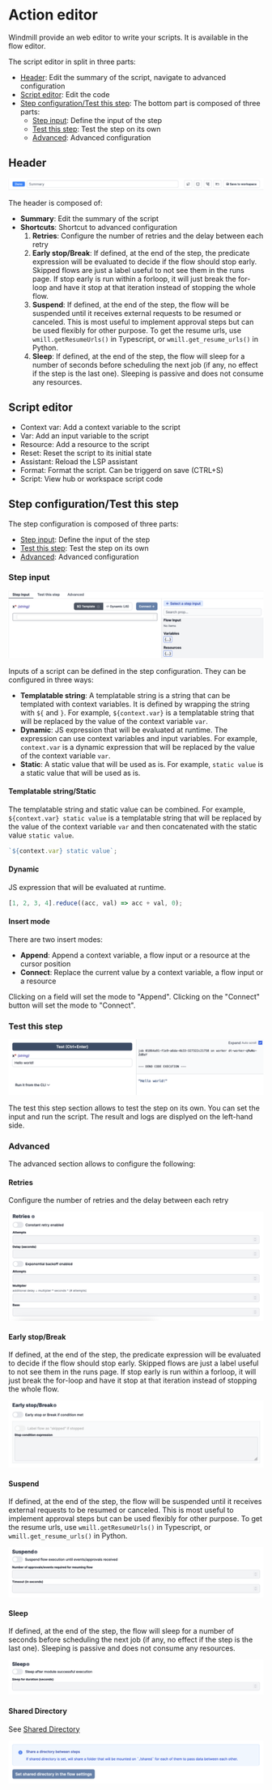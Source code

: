 # Action editor

Windmill provide an web editor to write your scripts. It is available in the flow editor.

The script editor in split in three parts:

- [Header](#header): Edit the summary of the script, navigate to advanced configuration
- [Script editor](#script-editor): Edit the code
- [Step configuration/Test this step](#step-configurationtest-this-step): The bottom part is composed of three parts:
  - [Step input](#step-input): Define the input of the step
  - [Test this step](#test-this-step): Test the step on its own
  - [Advanced](#advanced): Advanced configuration

## Header

![Action editor header](../assets/flows/flow_action_editor_header.png)

The header is composed of:

- **Summary**: Edit the summary of the script
- **Shortcuts**: Shortcut to advanced configuration
  1. **Retries**: Configure the number of retries and the delay between each retry
  2. **Early stop/Break**: If defined, at the end of the step, the predicate expression will be evaluated to decide if the flow should stop early. Skipped flows are just a label useful to not see them in the runs page. If stop early is run within a forloop, it will just break the for-loop and have it stop at that iteration instead of stopping the whole flow.
  3. **Suspend**: If defined, at the end of the step, the flow will be suspended until it receives external requests to be resumed or canceled. This is most useful to implement approval steps but can be used flexibly for other purpose. To get the resume urls, use `wmill.getResumeUrls()` in Typescript, or `wmill.get_resume_urls()` in Python.
  4. **Sleep**: If defined, at the end of the step, the flow will sleep for a number of seconds before scheduling the next job (if any, no effect if the step is the last one). Sleeping is passive and does not consume any resources.

## Script editor

- Context var: Add a context variable to the script
- Var: Add an input variable to the script
- Resource: Add a resource to the script
- Reset: Reset the script to its initial state
- Assistant: Reload the LSP assistant
- Format: Format the script. Can be triggerd on save (CTRL+S)
- Script: View hub or workspace script code

## Step configuration/Test this step

The step configuration is composed of three parts:

- [Step input](#step-input): Define the input of the step
- [Test this step](#test-this-step): Test the step on its own
- [Advanced](#advanced): Advanced configuration

### Step input

![Step input](../assets/flows/flow_step_input.png)

Inputs of a script can be defined in the step configuration. They can be configured in three ways:

- **Templatable string**: A templatable string is a string that can be templated with context variables. It is defined by wrapping the string with `${` and `}`. For example, `${context.var}` is a templatable string that will be replaced by the value of the context variable `var`.
- **Dynamic**: JS expression that will be evaluated at runtime. The expression can use context variables and input variables. For example, `context.var` is a dynamic expression that will be replaced by the value of the context variable `var`.
- **Static**: A static value that will be used as is. For example, `static value` is a static value that will be used as is.

#### Templatable string/Static

The templatable string and static value can be combined. For example, `${context.var} static value` is a templatable string that will be replaced by the value of the context variable `var` and then concatenated with the static value `static value`.

```js
`${context.var} static value`;
```

#### Dynamic

JS expression that will be evaluated at runtime.

```js
[1, 2, 3, 4].reduce((acc, val) => acc + val, 0);
```

#### Insert mode

There are two insert modes:

- **Append**: Append a context variable, a flow input or a resource at the cursor position
- **Connect**: Replace the current value by a context variable, a flow input or a resource

Clicking on a field will set the mode to "Append". Clicking on the "Connect" button will set the mode to "Connect".

### Test this step

![Test this step](../assets/flows/flow_test_this_step.png)

The test this step section allows to test the step on its own. You can set the input and run the script.
The result and logs are displyed on the left-hand side.

### Advanced

The advanced section allows to configure the following:

#### Retries

Configure the number of retries and the delay between each retry

![Retries](../assets/flows/flow_retries.png)

#### Early stop/Break

If defined, at the end of the step, the predicate expression will be evaluated to decide if the flow should stop early. Skipped flows are just a label useful to not see them in the runs page. If stop early is run within a forloop, it will just break the for-loop and have it stop at that iteration instead of stopping the whole flow.

![Early stop](../assets/flows/flow_early_stop.png)

#### Suspend

If defined, at the end of the step, the flow will be suspended until it receives external requests to be resumed or canceled. This is most useful to implement approval steps but can be used flexibly for other purpose. To get the resume urls, use `wmill.getResumeUrls()` in Typescript, or `wmill.get_resume_urls()` in Python.

![Suspend](../assets/flows/flow_suspend.png)

#### Sleep

If defined, at the end of the step, the flow will sleep for a number of seconds before scheduling the next job (if any, no effect if the step is the last one). Sleeping is passive and does not consume any resources.

![Sleep](../assets/flows/flow_sleep.png)

#### Shared Directory

See [Shared Directory](./3_flow_settings.md#shared-directory)

![Shared Directory](../assets/flows/flow_shared_directory.png)

